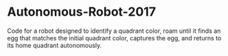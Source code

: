 # Autonomous-Robot-2017
Code for a robot designed to identify a quadrant color, roam until it finds an egg that matches the initial quadrant color, captures the egg, and returns to its home quadrant autonomously.
